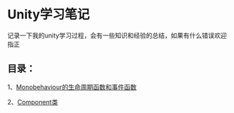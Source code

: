 # Unity学习笔记

记录一下我的unity学习过程，会有一些知识和经验的总结，如果有什么错误欢迎指正

## 目录：

1、[Monobehaviour的生命周期函数和事件函数](#Monobehaviour的生命周期函数和事件函数)

2、[Component类](#Component类)
